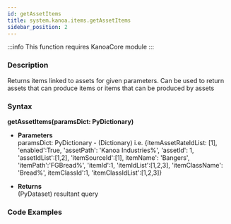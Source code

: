 ```yaml
---
id: getAssetItems
title: system.kanoa.items.getAssetItems
sidebar_position: 2
---
```


:::info
This function requires KanoaCore module
:::


### Description
Returns items linked to assets for given parameters. Can be used to return assets that can produce items or items that can be produced by assets 

### Syntax
**getAssetItems(paramsDict: PyDictionary)** 

- **Parameters**  
    paramsDict: PyDictionary - (Dictionary) i.e. {itemAssetRateIdList: [1], 'enabled':True, 'assetPath': 'Kanoa Industries%', 'assetId': 1, 'assetIdList':[1,2], 'itemSourceId':[1], itemName': 'Bangers', 'itemPath':'FGBread%', 'itemId':1, 'itemIdList':[1,2,3], 'itemClassName': 'Bread%', itemClassId':1, 'itemClassIdList':[1,2,3]}

    

- **Returns**  
    (PyDataset) resultant query


### Code Examples

```py

```